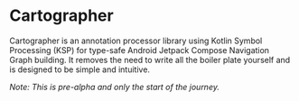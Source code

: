 Cartographer
=====

Cartographer is an annotation processor library using Kotlin Symbol Processing (KSP) for type-safe
Android Jetpack Compose Navigation Graph building.
It removes the need to write all the boiler plate yourself and is designed to be simple and intuitive.

_Note: This is pre-alpha and only the start of the journey._